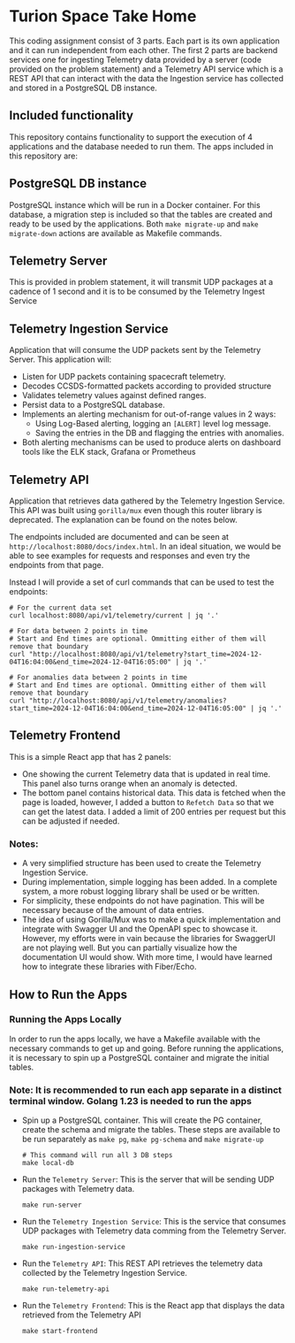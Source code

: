 # Turion Space Take Home

This coding assignment consist of 3 parts. Each part is its own application and it can run independent from each other. The first 2 parts are backend services one for ingesting Telemetry data provided by a server (code provided on the problem statement) and a Telemetry API service which is a REST API that can interact with the data the Ingestion service has collected and stored in a PostgreSQL DB instance.

## Included functionality
This repository contains functionality to support the execution of 4 applications and the database needed to run them. The apps included in this repository are:

## PostgreSQL DB instance 
PostgreSQL instance which will be run in a Docker container. For this database, a migration step is included so that the tables are created and ready to be used by the applications. Both `make migrate-up` and `make migrate-down` actions are available as Makefile commands.

## Telemetry Server
This is provided in problem statement, it will transmit UDP packages at a cadence of 1 second and it is to be consumed by the Telemetry Ingest Service

## Telemetry Ingestion Service
Application that will consume the UDP packets sent by the Telemetry Server. This application will:
* Listen for UDP packets containing spacecraft telemetry.
* Decodes CCSDS-formatted packets according to provided structure
* Validates telemetry values against defined ranges.
* Persist data to a PostgreSQL database.
* Implements an alerting mechanism for out-of-range values in 2 ways:
  * Using Log-Based alerting, logging an `[ALERT]` level log message.
  * Saving the entries in the DB and flagging the entries with anomalies.
* Both alerting mechanisms can be used to produce alerts on dashboard tools like the ELK stack, Grafana or Prometheus

## Telemetry API
Application that retrieves data gathered by the Telemetry Ingestion Service. This API was built using `gorilla/mux` even though this router library is deprecated. The explanation can be found on the notes below.

The endpoints included are documented and can be seen at `http://localhost:8080/docs/index.html`. In an ideal situation, we would be able to see examples for requests and responses and even try the endpoints from that page.

Instead I will provide a set of curl commands that can be used to test the endpoints:

```shell
# For the current data set
curl localhost:8080/api/v1/telemetry/current | jq '.'
```

```shell
# For data between 2 points in time
# Start and End times are optional. Ommitting either of them will remove that boundary
curl "http://localhost:8080/api/v1/telemetry?start_time=2024-12-04T16:04:00&end_time=2024-12-04T16:05:00" | jq '.'
```

```shell
# For anomalies data between 2 points in time
# Start and End times are optional. Ommitting either of them will remove that boundary
curl "http://localhost:8080/api/v1/telemetry/anomalies?start_time=2024-12-04T16:04:00&end_time=2024-12-04T16:05:00" | jq '.'
```

## Telemetry Frontend
This is a simple React app that has 2 panels:
* One showing the current Telemetry data that is updated in real time. This panel also turns orange when an anomaly is detected.
* The bottom panel contains historical data. This data is fetched when the page is loaded, however, I added a button to `Refetch Data` so that we can get the latest data. I added a limit of 200 entries per request but this can be adjusted if needed.

### Notes:
* A very simplified structure has been used to create the Telemetry Ingestion Service.
* During implementation, simple logging has been added. In a complete system, a more robust logging library shall be used or be written.
* For simplicity, these endpoints do not have pagination. This will be necessary because of the amount of data entries.
* The idea of using Gorilla/Mux was to make a quick implementation and integrate with Swagger UI and the OpenAPI spec to showcase it. However, my efforts were in vain because the libraries for SwaggerUI are not playing well. But you can partially visualize how the documentation UI would show. With more time, I would have learned how to integrate these libraries with Fiber/Echo.

## How to Run the Apps

### Running the Apps Locally

In order to run the apps locally, we have a Makefile available with the necessary commands to get up and going. Before running the applications, it is necessary to spin up a PostgreSQL container and migrate the initial tables. 

### Note: It is recommended to run each app separate in a distinct terminal window. Golang 1.23 is needed to run the apps

* Spin up a PostgreSQL container. This will create the PG container, create the schema and migrate the tables. These steps are available to be run separately as `make pg`, `make pg-schema` and `make migrate-up`
  ```shell
  # This command will run all 3 DB steps
  make local-db  
  ```

* Run the `Telemetry Server`: This is the server that will be sending UDP packages with Telemetry data.
  ```shell
  make run-server
  ```
* Run the `Telemetry Ingestion Service`: This is the service that consumes UDP packages with Telemetry data comming from the Telemetry Server.
  ```shell
  make run-ingestion-service
  ```
  
* Run the `Telemetry API`: This REST API retrieves the telemetry data collected by the Telemetry Ingestion Service.
  ```shell
  make run-telemetry-api
  ```
  
* Run the `Telemetry Frontend`: This is the React app that displays the data retrieved from the Telemetry API
  ```shell
  make start-frontend
  ```
